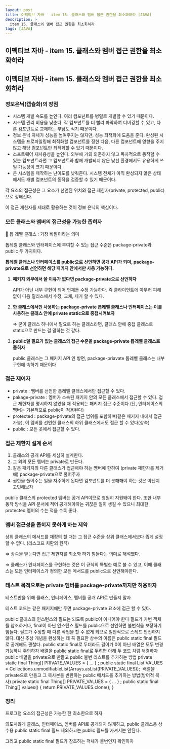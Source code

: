 ```yaml
---
layout: post
title: 이펙티브 자바 - item 15. 클래스와 멤버 접근 권한을 최소화하라 [JAVA]
description: >
  item 15. 클래스와 멤버 접근 권한을 최소화하라
tags: [JAVA]
---
```


## 이펙티브 자바 - item 15. 클래스와 멤버 접근 권한을 최소화하라

## 이펙티브 자바 - item 15. 클래스와 멤버 접근 권한을 최소화하라

### 정보은닉(캡슐화)의 장점

- 시스템 개발 속도를 높인다. 여러 컴포넌트를 병렬로 개발할 수 있기 때문이다.
- 시스템 관리 비용을 낮춘다. 각 컴포넌트를 더 빨리 파악하여 디버깅할 수 있고, 다른 컴포넌트로 교체하는 부담도 적기 때문이다.
- 정보 은닉 자체가 성능을 높여주지는 않지만, 성능 최적화에 도움을 준다. 완성된 시스템을 프로파일링해 최적화할 컴포넌트를 정한 다음, 다른 컴포넌트에 영향을 주지 않고 해당 컴포넌트만 최적화할 수 있기 때문이다.
- 소프트웨어 재사용성을 높인다. 외부에 거의 의존하지 않고 독자적으로 동작할 수 있는 컴포넌트라면 그 컴포넌트와 함께 개발되지 않은 낯선 환경에서도 유용하게 쓰일 가능성이 크기 때문이다.
- 큰 시스템을 제작하는 난이도를 낮춰준다. 시스템 전체가 아직 완성되지 않은 상태에서도 개별 컴포넌트의 동작을 검증할 수 있기 때문이다.

각 요소의 접근성은 그 요소가 선언된 위치와 접근 제한자(private, protected, public)으로 정해진다. 

이 접근 제한자를 제대로 활용하는 것이 정보 은닉의 핵심이다.

### 모든 클래스와 멤버의 접근성을 가능한 좁히자

<aside>
📍 톱 레벨 클래스 : 가장 바깥이라는 의미

</aside>

톱레벨 클래스와 인터페이스에 부여할 수 있는 접근 수준은 package-private과 public 두 가지이다.

**톱레벨 클래스나 인터페이스를 public으로 선언하면 공개 API가 되며, package-private으로 선언하면 해당 패키지 안에서만 사용 가능하다.**

1. **패키지 외부에서 쓸 이유가 없다면 package-private으로 선언하자**
    
    API가 아닌 내부 구현이 되어 언제든 수정 가능하다. 즉 클라이언트에 아무러 피해 없이 다음 릴리스에서 수정, 교체, 제거 할 수 있다.
    

1. **한 클래스에서만 사용하는 package-private 톱레벨 클래스나 인터페이스는 이를 사용하는 클래스 안에 private static으로 중첩시켜보자**
    
    ⇒ 굳이 클래스 하나에서 필요로 하는 클래스라면, 클래스 안에 중첩 클래스로 static으로 만드는 걸 말하는 것 같다.
    

1. **public일 필요가 없는 클래스의 접근 수준을 package-private 톱레벨 클래스로 좁히자**
    
    public 클래스는 그 패키지 API 인 방면, package-priavate 톱레벨 클래스는 내부 구현에 속하기 때문이다
    

### 접근 제어자

- private : 멤버를 선언한 톱레벨 클래스에서만 접근할 수 있다.
- pakage-private : 멤버가 소속된 패키지 안의 모든 클래스에서 접근할 수 있다. 접근 제한자를 명시하지 않았을 때 적용되는 패키지 접근 수준이다.(단, 인터페이스의 멤버는 기본적으로 public이 적용된다)
- protected : package-private의 접근 범위를 포함하며(같은 패키지 내에서 접근 가능), 이 멤버를 선언한 클래스의 하위 클래스에서도 접근 할 수 있다(상속)
- public : 모든 곳에서 접근할 수 있다.

### 접근 제한자 설계 순서

1. 클래스의 공개 API를 세심히 설계한다.
2. 그 외의 모든 멤버는 private로 만든다.
3. 같은 패키지의 다른 클래스가 접근해야 하는 멤버에 한하여 (private 제한자를 제거해) package-private으로 풀어주자
4. 권한을 풀어주는 일을 자주하게 된다면 컴포넌트를 더 분해해야 하는 것은 아닌지 고민해보자

public 클래스의 protected 멤버는 공개 API이므로 영원히 지원돼야 한다. 또한 내부 동작 방식을 API 문서에 적어 공개해야하는 귀찮은 일이 생길 수 있으니 최대한 protected 멤버의 수는 적을 수록 좋다.

### 멤버 접근성을 좁히지 못하게 하는 제약

상위 클래스의 메서드를 재정의 할 때는 그 접근 수준을 상위 클래스에서보다 좁게 설정 할 수 없다. (리스코프 치환의 원칙)

⇒ 상속을 받는다면 접근 제한자를 최소화 하기 힘들다는 의미로 해석했다.

⇒ 클래스가 인터페이스를 구현하는 것은 이 규칙의 특별한 예로 볼 수 있고, 이때 클래스는 모든 인터페이스가 정의한 모든 메서드를 public으로 선언해야한다.

### 테스트 목적으로는 private 멤버를 package-private까지만 허용하자

테스트만을 위해 클래스, 인터페이스, 멤버를 공개 API로 만들지 말자

테스트 코드는 같은 패키지에만 두면 package-private 요소에 접근 할 수 있다.

public 클래스의 인스턴스의 필드는 되도록 public이 아니어야 한다
필드가 가변 객체를 참조하거나, final이 아닌 인스턴스 필드를 public으로 선언하면 불변식을 보장하기 힘들다. 
필드가 수정할 때 다른 작업을 할 수 없게 되므로 일반적으로 스레드 안전하지 않다.
대신 추상 개념을 완성하는 데 꼭 필요한 상수의 이름은 public static final 필드로 공개해도 괜찮다.
public static final로 두더라도 길이가 0이 아닌 배열은 모두 변경가능하니 주의하자
배열을 public static final로 두려면 아래 두 코드 처럼 해결하자
public 배열을 private으로 만들고 public 불변 리스트를 추가하는 방법
private static final Thing[] PRIVATE_VALUES = { ... } ;
public static final List<Ting> VALUES = Collections.unmodifiableList(Arrays.asList(PRIVATE_VALUES));
​
배열을 private으로 만들고 그 복사본을 반환하는 public 메서드를 추가하는 방법(방어적 복사)
private static final Thing[] PRIVATE_VALUES = { ... } ;
public static final Thing[] values() {
		return PRIVATE_VALUES.clone();
}

### 정리

프로그램 요소의 접근성은 가능한 한 최소한으로 하자

의도치않게 클래스, 인터페이스, 멤버를 API로 공개되지 않게하고, public 클래스용 상수용 public static final 필드 제외하고는 public 필드를 가져서는 안된다.

그리고 public static final 필드가 참조하는 객체가 불변인지 확인하자
